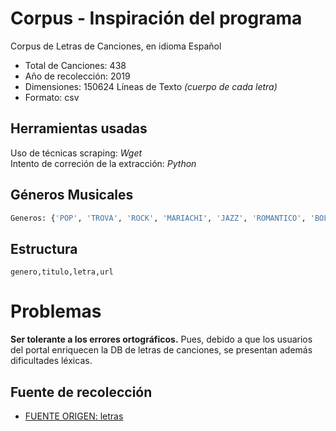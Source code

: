 # Corpus - Inspiración del programa
Corpus de Letras de Canciones, en idioma Español

- Total de Canciones: 438
- Año de recolección: 2019
- Dimensiones: 150624  Líneas de Texto *(cuerpo de cada letra)*
- Formato: csv

## Herramientas usadas
Uso de técnicas scraping: *Wget* <br/>
Intento de correción de la extracción: *Python*

## Géneros Musicales
```python
Generos: {'POP', 'TROVA', 'ROCK', 'MARIACHI', 'JAZZ', 'ROMANTICO', 'BOLEROS'}
```
## Estructura
```csv
genero,titulo,letra,url
```
# Problemas
**Ser tolerante a los errores ortográficos.**
Pues, debido a que los usuarios del portal enriquecen la DB de letras de canciones,
se presentan además dificultades léxicas. 

## Fuente de recolección
- [FUENTE ORIGEN: letras](https://www.letras.com/  "letras.com") 
